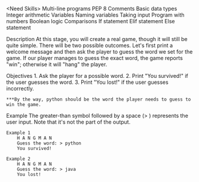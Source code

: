 &lt;Need Skills&gt;
Multi-line programs
PEP 8
Comments
Basic data types
Integer arithmetic
Variables
Naming variables
Taking input
Program with numbers
Boolean logic
Comparisons
If statement
Elif statement
Else statement


Description
    At this stage, you will create a real game, though it will still be quite simple. 
    There will be two possible outcomes. 
    Let's first print a welcome message and then ask the player to guess the word we set for the game. 
    If our player manages to guess the exact word, the game reports "win"; otherwise it will "hang" the player.

Objectives
    1. Ask the player for a possible word.
    2. Print "You survived!" if the user guesses the word.
    3. Print "You lost!" if the user guesses incorrectly.
    
    ***By the way, python should be the word the player needs to guess to win the game.


Example
    The greater-than symbol followed by a space (> ) represents the user input. Note that it's not the part of the output.

    Example 1
        H A N G M A N
        Guess the word: > python
        You survived!

    Example 2
        H A N G M A N
        Guess the word: > java
        You lost!